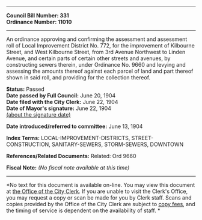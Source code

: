 * * * * *  
  
**Council Bill Number: [](#h0)[](#h2)331**   
**Ordinance Number: 11010**  
  
* * * * *  
  
An ordinance approving and confirming the assessment and assessment roll of Local Improvement District No. 772, for the improvement of Kilbourne Street, and West Kilbourne Street, from 3rd Avenue Northwest to Linden Avenue, and certain parts of certain other streets and avenues, by constructing sewers therein, under Ordinance No. 9660 and levying and assessing the amounts thereof against each parcel of land and part thereof shown in said roll, and providing for the collection thereof.  
  
**Status:** Passed   
**Date passed by Full Council:** June 20, 1904   
**Date filed with the City Clerk:** June 22, 1904   
**Date of Mayor's signature:** June 22, 1904   
[(about the signature date)](/~public/approvaldate.htm)   
  
  
**Date introduced/referred to committee:** June 13, 1904   
  
**Index Terms:** LOCAL-IMPROVEMENT-DISTRICTS, STREET-CONSTRUCTION, SANITARY-SEWERS, STORM-SEWERS, DOWNTOWN  
  
**References/Related Documents:** Related: Ord 9660  
  
**Fiscal Note:** *(No fiscal note available at this time)*  
  
* * * * *  
  
*No text for this document is available on-line. You may view this document at [the Office of the City Clerk](http://www.seattle.gov/leg/clerk/contactUs.htm). If you are unable to visit the Clerk's Office, you may request a copy or scan be made for you by Clerk staff. Scans and copies provided by the Office of the City Clerk are subject to [copy fees](http://clerk.seattle.gov/~public/clerkfees.htm), and the timing of service is dependent on the availability of staff. *  
  
  
